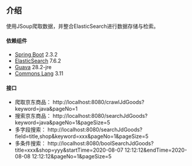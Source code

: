 ## 介绍
使用JSoup爬取数据，并整合ElasticSearch进行数据存储与检索。


#### 依赖组件
* [Spring Boot](https://spring.io/projects/spring-boot/) 2.3.2
* [ElasticSearch](https://www.elastic.co/cn/elasticsearch/) 7.6.2
* [Guava](https://github.com/google/guava/) 28.2-jre
* [Commons Lang](http://commons.apache.org/proper/commons-lang/) 3.11

#### 接口
* 爬取京东商品：
    http://localhost:8080/crawlJdGoods?keyword=java&pageNo=1
* 搜索京东商品：
    http://localhost:8080/searchJdGoods?keyword=java&pageNo=1&pageSize=5
* 多字段搜索：
    http://localhost:8080/searchJdGoods?field=title,shop&keyword=xxx&pageNo=1&pageSize=5
* 多条件搜索：
    http://localhost:8080/boolSearchJdGoods?title=xxx&shop=yyy&startTime=2020-08-07 12:12:12&endTime=2020-08-08 12:12:12&pageNo=1&pageSize=5